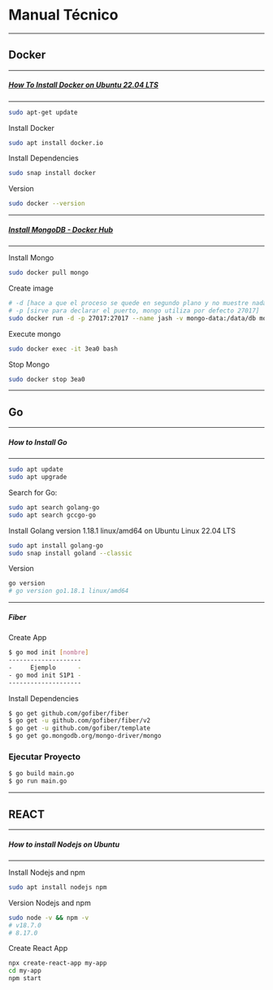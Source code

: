 # Manual Técnico
---------------------------------------




## Docker
______

##### [How To Install Docker on Ubuntu 22.04 LTS](Tecnico.md)
_____

```bash
sudo apt-get update
```

Install Docker


```bash
sudo apt install docker.io

```

Install Dependencies

```bash
sudo snap install docker
```

Version
```bash
sudo docker --version
```

____

##### [Install MongoDB - Docker Hub](https://hub.docker.com/_/mongo) 
_______


Install Mongo
```bash
sudo docker pull mongo
```


Create image

```bash
# -d [hace a que el proceso se quede en segundo plano y no muestre nada]
# -p [sirve para declarar el puerto, mongo utiliza por defecto 27017]
sudo docker run -d -p 27017:27017 --name jash -v mongo-data:/data/db mongo
```

Execute mongo

```bash
sudo docker exec -it 3ea0 bash
```

Stop Mongo

```bash
sudo docker stop 3ea0
```

_______



## Go
____

##### How to Install Go
______

```bash
sudo apt update
sudo apt upgrade
```

Search for Go:

```bash
sudo apt search golang-go
sudo apt search gccgo-go
```
Install Golang version 1.18.1 linux/amd64 on Ubuntu Linux 22.04 LTS
```bash
sudo apt install golang-go 
sudo snap install goland --classic
```

Version
```bash
go version
# go version go1.18.1 linux/amd64
```

----------------------

##### Fiber

Create App
```bash
$ go mod init [nombre]
--------------------
-     Ejemplo      - 
- go mod init S1P1 -
--------------------
```

Install Dependencies
```bash
$ go get github.com/gofiber/fiber
$ go get -u github.com/gofiber/fiber/v2
$ go get -u github.com/gofiber/template
$ go get go.mongodb.org/mongo-driver/mongo
```

### Ejecutar Proyecto
```bash
$ go build main.go
$ go run main.go
```



___________

## REACT
_______


##### How to install Nodejs on Ubuntu
____


Install Nodejs and npm
```bash
sudo apt install nodejs npm
```

Version Nodejs and npm

```bash
sudo node -v && npm -v
# v18.7.0
# 8.17.0
```



Create React App
```bash
npx create-react-app my-app
cd my-app
npm start
```
